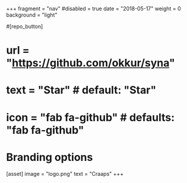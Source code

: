 +++
fragment = "nav"
#disabled = true
date = "2018-05-17"
weight = 0
background = "light"

#[repo_button]
#  url = "https://github.com/okkur/syna"
#  text = "Star" # default: "Star"
#  icon = "fab fa-github" # defaults: "fab fa-github"

# Branding options
[asset]
  image = "logo.png"
  text = "Craaps"
+++

